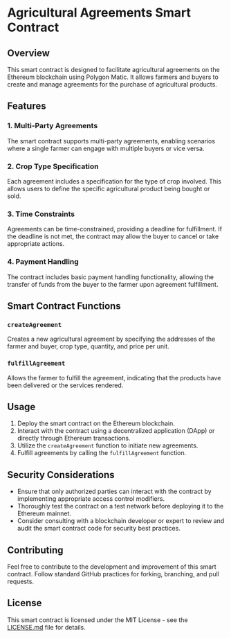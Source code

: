 # Agricultural Agreements Smart Contract

## Overview

This smart contract is designed to facilitate agricultural agreements on the Ethereum blockchain using Polygon Matic. It allows farmers and buyers to create and manage agreements for the purchase of agricultural products.

## Features

### 1. Multi-Party Agreements

The smart contract supports multi-party agreements, enabling scenarios where a single farmer can engage with multiple buyers or vice versa.

### 2. Crop Type Specification

Each agreement includes a specification for the type of crop involved. This allows users to define the specific agricultural product being bought or sold.

### 3. Time Constraints

Agreements can be time-constrained, providing a deadline for fulfillment. If the deadline is not met, the contract may allow the buyer to cancel or take appropriate actions.

### 4. Payment Handling

The contract includes basic payment handling functionality, allowing the transfer of funds from the buyer to the farmer upon agreement fulfillment.



## Smart Contract Functions

### `createAgreement`

Creates a new agricultural agreement by specifying the addresses of the farmer and buyer, crop type, quantity, and price per unit.

### `fulfillAgreement`

Allows the farmer to fulfill the agreement, indicating that the products have been delivered or the services rendered.

## Usage

1. Deploy the smart contract on the Ethereum blockchain.
2. Interact with the contract using a decentralized application (DApp) or directly through Ethereum transactions.
3. Utilize the `createAgreement` function to initiate new agreements.
4. Fulfill agreements by calling the `fulfillAgreement` function.

## Security Considerations

- Ensure that only authorized parties can interact with the contract by implementing appropriate access control modifiers.
- Thoroughly test the contract on a test network before deploying it to the Ethereum mainnet.
- Consider consulting with a blockchain developer or expert to review and audit the smart contract code for security best practices.

## Contributing

Feel free to contribute to the development and improvement of this smart contract. Follow standard GitHub practices for forking, branching, and pull requests.

## License

This smart contract is licensed under the MIT License - see the [LICENSE.md](LICENSE.md) file for details.

